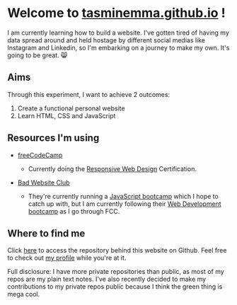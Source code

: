 # Welcome to [tasminemma.github.io](https://tasminemma.github.io) !

I am currently learning how to build a website. I've gotten tired of having my data spread around and held hostage by different social medias like Instagram and Linkedin, so I'm embarking on a journey to make my own. It's going to be great. 😸

## Aims

Through this experiment, I want to achieve 2 outcomes:

1. Create a functional personal website
2. Learn HTML, CSS and JavaScript

## Resources I'm using

- <a href="https://freecodecamp.org" target="_blank">freeCodeCamp</a>

  - Currently doing the <a href="https://www.freecodecamp.org/learn/2022/responsive-web-design/" target="_blank">Responsive Web Design</a> Certification.

- <a href="https://badwebsite.club/" target="_blank">Bad Website Club</a>

  - They're currently running a <a href="https://badwebsite.club/js-bootcamp-feb-2024.html" target="_blank">JavaScript bootcamp</a> which I hope to catch up with, but I am currently following their <a href="https://badwebsite.club/webdev-bootcamp-jan-2024.html" target="_blank">Web Development bootcamp</a> as I go through FCC. 

## Where to find me

Click <a href="https://github.com/tasminemma/tasminemma.github.io/" target="_blank">here</a> to access the repository behind this website on Github. Feel free to check out <a href="https://github.com/tasminemma" target="_blank">my profile</a> while you're at it.  

Full disclosure: I have more private repositories than public, as most of my repos are my plain text notes. I've also recently decided to make my contributions to my private repos public because I think the green thing is mega cool. 
